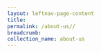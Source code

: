 ```yaml
---
layout: leftnav-page-content
title: 
permalink: /about-us//
breadcrumb: 
collection_name: about-us
---
```

